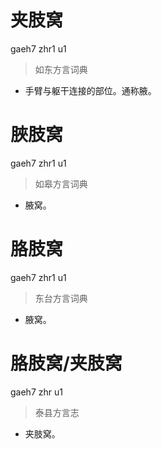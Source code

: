 # 夹肢窝
gaeh7 zhr1 u1
> 如东方言词典
- 手臂与躯干连接的部位。通称腋。

# 脥肢窝
gaeh7 zhr1 u1
> 如皋方言词典
- 腋窝。

# 胳肢窝
gaeh7 zhr1 u1
> 东台方言词典
- 腋窝。

# 胳肢窝/夹肢窝
gaeh7 zhr u1
> 泰县方言志
- 夹肢窝。
